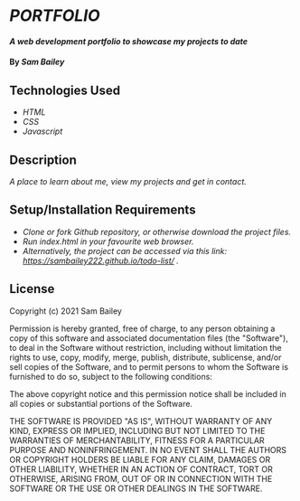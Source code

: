 # _PORTFOLIO_

#### _A web development portfolio to showcase my projects to date_

#### By _**Sam Bailey**_

## Technologies Used

* _HTML_
* _CSS_
* _Javascript_


## Description

_A place to learn about me, view my projects and get in contact._

## Setup/Installation Requirements

* _Clone or fork Github repository, or otherwise download the project files._
* _Run index.html in your favourite web browser._
* _Alternatively, the project can be accessed via this link: https://sambailey222.github.io/todo-list/ ._

## License

Copyright (c) 2021 Sam Bailey

Permission is hereby granted, free of charge, to any person obtaining a copy of this software and associated documentation files (the "Software"), to deal in the Software without restriction, including without limitation the rights to use, copy, modify, merge, publish, distribute, sublicense, and/or sell copies of the Software, and to permit persons to whom the Software is furnished to do so, subject to the following conditions:

The above copyright notice and this permission notice shall be included in all copies or substantial portions of the Software.

THE SOFTWARE IS PROVIDED "AS IS", WITHOUT WARRANTY OF ANY KIND, EXPRESS OR IMPLIED, INCLUDING BUT NOT LIMITED TO THE WARRANTIES OF MERCHANTABILITY, FITNESS FOR A PARTICULAR PURPOSE AND NONINFRINGEMENT. IN NO EVENT SHALL THE AUTHORS OR COPYRIGHT HOLDERS BE LIABLE FOR ANY CLAIM, DAMAGES OR OTHER LIABILITY, WHETHER IN AN ACTION OF CONTRACT, TORT OR OTHERWISE, ARISING FROM, OUT OF OR IN CONNECTION WITH THE SOFTWARE OR THE USE OR OTHER DEALINGS IN THE SOFTWARE.